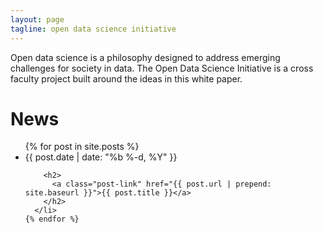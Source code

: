 ```yaml
---
layout: page
tagline: open data science initiative
---
```


Open data science is a philosophy designed to address emerging challenges for society in data. The Open Data Science Initiative is a cross faculty project built around the ideas in this white paper. 

# News

<ul class="post-list">
    {% for post in site.posts %}
      <li>
        <span class="post-meta">{{ post.date | date: "%b %-d, %Y" }}</span>

        <h2>
          <a class="post-link" href="{{ post.url | prepend: site.baseurl }}">{{ post.title }}</a>
        </h2>
      </li>
    {% endfor %}
  </ul>


